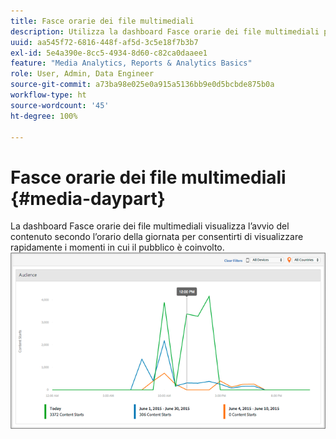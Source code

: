 ```yaml
---
title: Fasce orarie dei file multimediali
description: Utilizza la dashboard Fasce orarie dei file multimediali per visualizzare l’avvio del contenuto secondo l'orario della giornata e analizzare i momenti in cui il pubblico è coinvolto.
uuid: aa545f72-6816-448f-af5d-3c5e18f7b3b7
exl-id: 5e4a390e-8cc5-4934-8d60-c82ca0daaee1
feature: "Media Analytics, Reports & Analytics Basics"
role: User, Admin, Data Engineer
source-git-commit: a73ba98e025e0a915a5136bb9e0d5bcbde875b0a
workflow-type: ht
source-wordcount: '45'
ht-degree: 100%

---
```


# Fasce orarie dei file multimediali {#media-daypart}

La dashboard Fasce orarie dei file multimediali visualizza l’avvio del contenuto secondo l’orario della giornata per consentirti di visualizzare rapidamente i momenti in cui il pubblico è coinvolto.![](assets/video-daypart-report.png)
